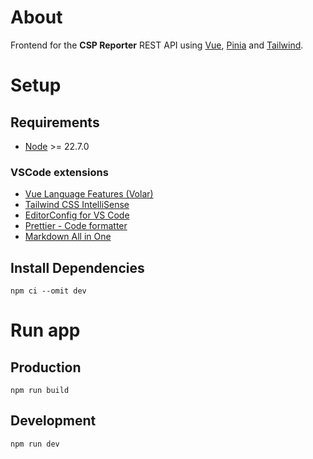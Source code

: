 # About

Frontend for the **CSP Reporter** REST API using [Vue](https://vuejs.org), [Pinia](https://pinia.vuejs.org) and [Tailwind](https://tailwindcss.com).

# Setup

## Requirements

- [Node](https://nodejs.org/en/download) >= 22.7.0

### VSCode extensions

- [Vue Language Features (Volar)](https://marketplace.visualstudio.com/items?itemName=Vue.volar)
- [Tailwind CSS IntelliSense](https://marketplace.visualstudio.com/items?itemName=bradlc.vscode-tailwindcss)
- [EditorConfig for VS Code](https://marketplace.visualstudio.com/items?itemName=EditorConfig.EditorConfig)
- [Prettier - Code formatter](https://marketplace.visualstudio.com/items?itemName=esbenp.prettier-vscode)
- [Markdown All in One](https://marketplace.visualstudio.com/items?itemName=yzhang.markdown-all-in-one)

## Install Dependencies

```shell
npm ci --omit dev
```

# Run app

## Production

```shell
npm run build
```

## Development

```shell
npm run dev
```

